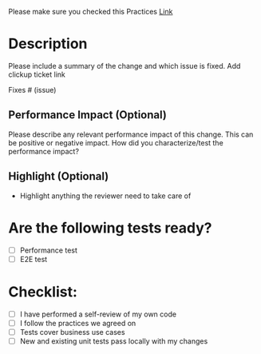 Please make sure you checked this Practices [Link](https://app.clickup.com/36211933/v/dc/12h36x-62355/12h36x-38755)
# Description

Please include a summary of the change and which issue is fixed. Add clickup ticket link

Fixes # (issue)

## Performance Impact (Optional)

Please describe any relevant performance impact of this change. This can be positive or negative impact. How did you characterize/test the performance impact?

## Highlight (Optional)
* Highlight anything the reviewer need to take care of

# Are the following tests ready?

- [ ] Performance test
- [ ] E2E test

# Checklist:

- [ ] I have performed a self-review of my own code
- [ ] I follow the practices we agreed on
- [ ] Tests cover business use cases
- [ ] New and existing unit tests pass locally with my changes
